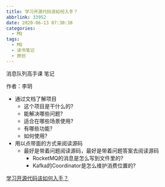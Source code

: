 ```yaml
---
title: 学习开源代码该如何入手？
abbrlink: 33952
date: 2020-06-13 07:30:38
categories:
  - MQ
tags:
  - MQ
  - 读书笔记
  - 原创
---
```


消息队列高手课 笔记

作者：李玥

<!-- more -->

* 通过文档了解项目
	* 这个项目是干什么的?
	* 能解决哪些问题?
	* 适合在哪些场景使用?
	* 有哪些功能?
	* 如何使用?
* 用以点带面的方式来阅读源码
	* 最好是带着问题阅读源码，最好是带着问题答案去阅读源码
		* RocketMQ的消息是怎么写到文件里的?
		* Kafka的Coordinator是怎么维护消费位置的?

<a href="/attachments/消息队列高手课/09学习开源代码该如何入手.pdf" target="_blank">学习开源代码该如何入手？</a>